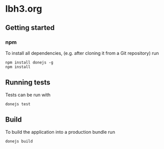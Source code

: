 # lbh3.org

## Getting started

### npm

To install all dependencies, (e.g. after cloning it from a Git repository) run

```
npm install donejs -g
npm install
```

## Running tests

Tests can be run with

```
donejs test
```

## Build

To build the application into a production bundle run

```
donejs build
```
